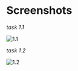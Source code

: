 # Screenshots
*task 1.1*


![1.1](https://imaC:\Users\VladislavPC\Desktop\1.1task.png)

*task 1.2*

![1.2](https://imgur.com/a/vISfPD8)
